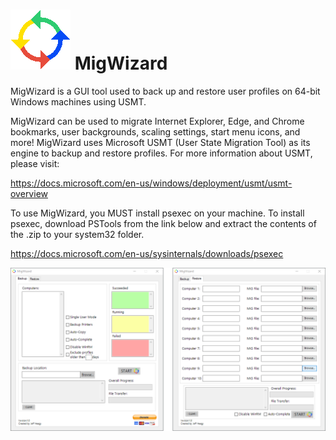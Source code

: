 # ![MigWizard Logo](https://github.com/Goobbue/MigWizard/blob/master/MigWizard_Logo.png?raw=trues=75x75) MigWizard 
MigWizard is a GUI tool used to back up and restore user profiles on 64-bit Windows machines using USMT.

MigWizard can be used to migrate Internet Explorer, Edge, and Chrome bookmarks, user backgrounds, scaling settings, start menu icons, and more! 
MigWizard uses Microsoft USMT (User State Migration Tool) as its engine to backup and restore profiles. 
For more information about USMT, please visit:

https://docs.microsoft.com/en-us/windows/deployment/usmt/usmt-overview

To use MigWizard, you MUST install psexec on your machine.
To install psexec, download PSTools from the link below and extract the contents of the .zip to your system32 folder.

https://docs.microsoft.com/en-us/sysinternals/downloads/psexec

![MigWizard Screenshot](https://github.com/Goobbue/MigWizard/blob/master/MigWizardTabs.png?raw=true)
